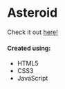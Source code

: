 # Asteroid
Check it out [here!](https://ianbrdeguzman.github.io/asteroid_game/)
#### Created using:
* HTML5
* CSS3
* JavaScript